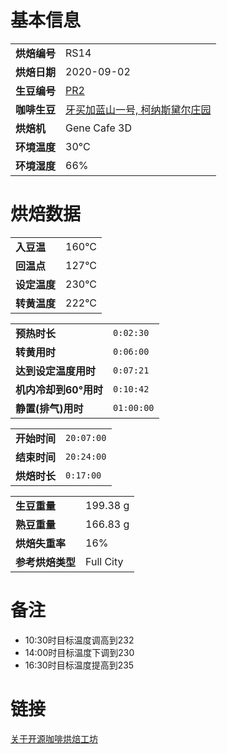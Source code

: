 # 基本信息

|             |                                  |
|-------------|----------------------------------|
| __烘焙编号__ | RS14                             |
| __烘焙日期__ | 2020-09-02                       |
| __生豆编号__ | [PR2]                            |
| __咖啡生豆__ | [牙买加蓝山一号, 柯纳斯黛尔庄园][PR2] |
| __烘焙机__   | Gene Cafe 3D                     |
| __环境温度__ | 30°C                             |
| __环境湿度__ | 66%                              |

# 烘焙数据

|             |      |
|-------------|------|
| __入豆温__   | 160°C |
| __回温点__   | 127°C |
| __设定温度__ | 230°C |
| __转黄温度__ | 222°C |

|                      |          |
|----------------------|----------|
| __预热时长__          | `0:02:30` |
| __转黄用时__          | `0:06:00` |
| __达到设定温度用时__   | `0:07:21` |
| __机内冷却到60°用时__  | `0:10:42` |
| __静置(排气)用时__    | `01:00:00` |

|             |            |
|-------------|------------|
| __开始时间__ | `20:07:00` |
| __结束时间__ | `20:24:00` |
| __烘焙时长__ | `0:17:00`  |

|                |           |
|----------------|-----------|
| __生豆重量__    | 199.38 g  |
| __熟豆重量__    | 166.83 g  |
| __烘焙失重率__   | 16%       |
| __参考烘焙类型__ | Full City |

# 备注

- 10:30时目标温度调高到232
- 14:00时目标温度下调到230
- 16:30时目标温度提高到235

# 链接

[关于开源咖啡烘焙工坊](https://os_coffee.gitee.io/roastery/#/)

[PR2]: https://os_coffee.gitee.io/origin/#/docs/journal/caribbean/jamaican/pr2/